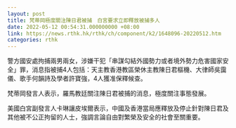 ```yaml
---
layout: post
title: 梵蒂岡極度關注陳日君被捕　白宮要求立即釋放被捕多人
date: 2022-05-12 00:54:31.000000000 +08:00
link: https://news.rthk.hk/rthk/ch/component/k2/1648096-20220512.htm
categories: rthk
---
```


警方國安處拘捕兩男兩女，涉嫌干犯「串謀勾結外國勢力或者境外勢力危害國家安全」罪，消息指被捕4人包括：天主教香港教區榮休主教陳日君樞機、大律師吳靄儀、歌手何韻詩及學者許寶強，4人獲准保釋候查。

梵蒂岡發言人表示，羅馬教廷關注陳日君被捕的消息，極度關注事態發展。

美國白宮副發言人卡琳讓皮埃爾表示，中國及香港當局應釋放及停止針對陳日君及其他被不公正拘留的人士，強調言論自由對繁榮及安全的社會至關重要。
